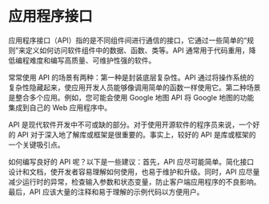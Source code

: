 # 应用程序接口

应用程序接口（API）指的是不同组件间进行通信的接口，它通过一些简单的“规则”来定义如何访问软件组件中的数据、函数、类等。API 通常用于代码重用，降低编程难度和编写高质量、可维护性强的软件。

常常使用 API 的场景有两种：第一种是封装底层复杂性。API 通过将操作系统的复杂性隐藏起来，使应用开发人员能够像调用简单的函数一样使用它。第二种场景是整合多个应用。例如，您可能会使用 Google 地图 API 将 Google 地图的功能集成到自己的 Web 应用程序中。

API 是现代软件开发中不可或缺的部分。对于使用开源软件的程序员来说，一个好的 API 对于深入地了解库或框架是很重要的。事实上，较好的 API 是库或框架的一个关键吸引点。

如何编写良好的 API 呢？以下是一些建议：首先，API 应尽可能简单。简化接口设计和文档，使开发者容易理解如何使用，也易于维护和升级。同时，API 应尽量减少运行时的异常，检查输入参数和状态变量，防止客户端应用程序的不良影响。最后，API 应该大量的注释和易于理解的示例代码以方便用户。